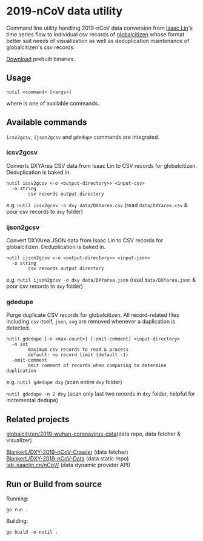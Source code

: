# 2019-nCoV data utility

Command line utility handling 2019-nCoV data conversion from [Isaac Lin](https://github.com/BlankerL)'s time series flow to individual csv records of [globalcitizen](https://github.com/globalcitizen/2019-wuhan-coronavirus-data/) whose format better suit needs of visualization as well as deduplication maintenance of globalcitizen's csv records. 

[Download](https://github.com/etigerstudio/2019-ncov-data-util/releases) prebuilt binaries.

## Usage

```
nutil <command> [<args>]
```
where <command> is one of available commands.

## Available commands

`icsv2gcsv`, `ijson2gcsv` and `gdedupe` commands are integrated.

### icsv2gcsv

Converts DXYArea CSV data from Isaac Lin to CSV records for globalcitizen. Deduplication is baked in.

```
nutil icsv2gcsv <-o <output-directory>> <input-csv>
  -o string
    	csv records output directory
```

e.g. `nutil icsv2gcsv -o dxy data/DXYarea.csv` (read `data/DXYarea.csv` & pour csv records to `dxy` folder)

### ijson2gcsv 

Convert DXYArea JSON data from Isaac Lin to CSV records for globalcitizen. Deduplication is baked in.

```
nutil ijson2gcsv <-o <output-directory>> <input-json>
  -o string
    	csv records output directory
```

e.g. `nutil ijson2gcsv -o dxy data/DXYarea.json` (read `data/DXYarea.json` & pour csv records to `dxy` folder)

### gdedupe

Purge duplicate CSV records for globalcitizen. All record-related files including `csv` itself, `json`, `svg` are removed whenever a duplication is detected.

```
nutil gdedupe [-n <max-count>] [-omit-comment] <input-directory>
  -n int
    	maximum csv records to read & process
    	default: no record limit (default -1)
  -omit-comment
    	omit comment of records when comparing to determine duplication
```

e.g. `nutil gdedupe dxy` (scan entire `dxy` folder) 

`nutil gdedupe -n 2 dxy` (scan only last two records in `dxy` folder, helpful for incremental dedupe)

## Related projects

[globalcitizen/2019-wuhan-coronavirus-data](https://github.com/globalcitizen/2019-wuhan-coronavirus-data/)(data repo, data fetcher & visualizer)<br/>

[BlankerL/DXY-2019-nCoV-Crawler](https://github.com/BlankerL/DXY-2019-nCoV-Crawler) (data fetcher)<br/>
[BlankerL/DXY-2019-nCoV-Data](https://github.com/BlankerL/DXY-2019-nCoV-Data) (data static repo)<br/>
[lab.isaaclin.cn/nCoV/](https://lab.isaaclin.cn/nCoV/) (data dynamic provider API)

## Run or Build from source

Running:

```
go run .
```

Building:

```
go build -o nutil .
```
